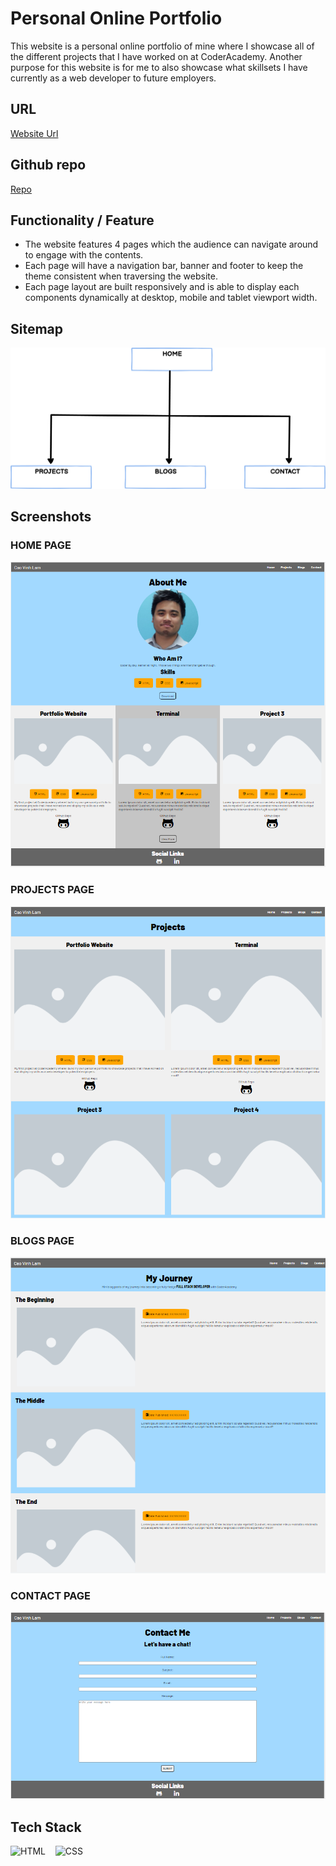 # Personal Online Portfolio

This website is a personal online portfolio of mine where I showcase all of the different projects that I have worked on at CoderAcademy. Another purpose for this website is for me to also showcase what skillsets I have currently as a web developer to future employers.

## URL

[Website Url](https://caovinhlam.netlify.app/)

## Github repo

[Repo](https://github.com/caovinhlam/Portfolio)

## Functionality / Feature
- The website features 4 pages which the audience can navigate around to engage with the contents.
- Each page will have a navigation bar, banner and footer to keep the theme consistent when traversing the website.
- Each page layout are built responsively and is able to display each components dynamically at desktop, mobile and tablet viewport width.

## Sitemap

![Sitemap](images/sitemap.png)


## Screenshots

### HOME PAGE

![Home Page](images/home-page.png)

### PROJECTS PAGE

![Projects Page](images/projects-page.png)

### BLOGS PAGE
![Home Page](images/blogs-page.png)

### CONTACT PAGE
![Home Page](images/contact-page.png)

## Tech Stack

![HTML](https://img.shields.io/badge/HTML5-E34F26?style=for-the-badge&logo=html5&logoColor=white) &nbsp;&nbsp; ![CSS](https://img.shields.io/badge/CSS3-1572B6?style=for-the-badge&logo=css3&logoColor=white)
